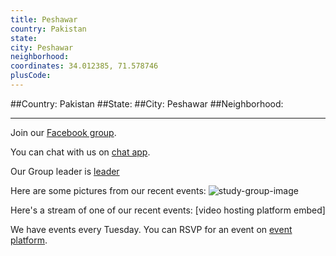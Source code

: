 ```yaml
---
title: Peshawar
country: Pakistan
state: 
city: Peshawar
neighborhood: 
coordinates: 34.012385, 71.578746
plusCode:
---
```


##Country: Pakistan
##State: 
##City: Peshawar
##Neighborhood: 
*****
Join our [Facebook group](https://www.facebook.com/groups/free.code.camp.Peshawar).

You can chat with us on [chat app]().

Our Group leader is [leader]()

Here are some pictures from our recent events:
![study-group-image]()

Here's a stream of one of our recent events:
[video hosting platform embed]

We have events every Tuesday. You can RSVP for an event on [event platform]().
